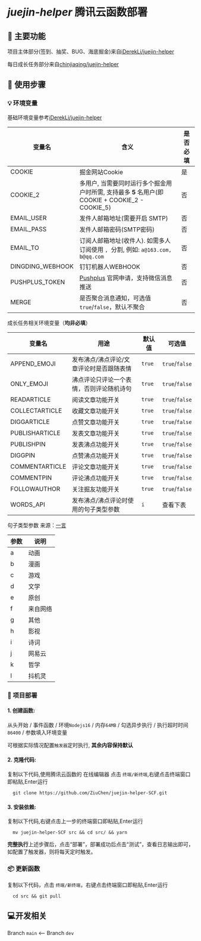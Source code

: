 # *juejin-helper* 腾讯云函数部署

## 🚀 主要功能

项目主体部分(签到、抽奖、BUG、海底掘金)来自[iDerekLi/juejin-helper](https://github.com/iDerekLi/juejin-helper)

每日成长任务部分来自[chinjiaqing/juejin-helper](https://github.com/chinjiaqing/juejin-helper)

## 🔰 使用步骤
### 💡 环境变量

基础环境变量参考[iDerekLi/juejin-helper](https://github.com/iDerekLi/juejin-helper)

| 变量名           | 含义                                                         | 是否必填 |
| ---------------- | ------------------------------------------------------------ | -------- |
| COOKIE           | 掘金网站Cookie                                               | 是       |
| COOKIE_2         | 多用户, 当需要同时运行多个掘金用户时所需, 支持最多 **5** 名用户(即COOKIE + COOKIE_2 - COOKIE_5) | 否       |
| EMAIL_USER       | 发件人邮箱地址(需要开启 SMTP)                                | 否       |
| EMAIL_PASS       | 发件人邮箱密码(SMTP密码)                                     | 否       |
| EMAIL_TO         | 订阅人邮箱地址(收件人). 如需多人订阅使用 `, `分割, 例如: `a@163.com, b@qq.com` | 否       |
| DINGDING_WEBHOOK | 钉钉机器人WEBHOOK                                            | 否       |
| PUSHPLUS_TOKEN   | [Pushplus](http://www.pushplus.plus/) 官网申请，支持微信消息推送 | 否       |
| MERGE            | 是否聚合消息通知，可选值`true`/`false`，默认不聚合           | 否       |

成长任务相关环境变量（**均非必填**）

| 变量名       | 用途                                    | 默认值 | 可选值                                                       |
| ------------ | --------------------------------------- | ------ | ------------------------------------------------------------ |
| APPEND_EMOJI | 发布沸点/沸点评论/文章评论时是否跟随表情     | `true` | `true`/`false`                                               |
| ONLY_EMOJI   | 沸点评论只评论一个表情，否则评论随机诗句 | `true` | `true`/`false`                                               |
| READARTICLE | 阅读文章功能开关 | `true` | `true`/`false` |
| COLLECTARTICLE | 收藏文章功能开关 | `true` | `true`/`false` |
| DIGGARTICLE | 点赞文章功能开关 | `true` | `true`/`false` |
| PUBLISHARTICLE | 发表文章功能开关 | `true` | `true`/`false` |
| PUBLISHPIN | 发表沸点功能开关 | `true` | `true`/`false` |
| DIGGPIN | 点赞沸点功能开关 | `true` | `true`/`false` |
| COMMENTARTICLE | 评论文章功能开关 | `true` | `true`/`false` |
| COMMENTPIN | 评论沸点功能开关 | `true` | `true`/`false` |
| FOLLOWAUTHOR | 关注掘友功能开关 | `true` | `true`/`false` |
| WORDS_API    | 发布沸点/沸点评论时使用的句子类型参数 | `i` | 查看下表 |

句子类型参数 来源：[一言](https://developer.hitokoto.cn/sentence/#句子类型-参数)

| 参数 | 说明     |
| ---- | -------- |
| a    | 动画     |
| b    | 漫画     |
| c    | 游戏     |
| d    | 文学     |
| e    | 原创     |
| f    | 来自网络 |
| g    | 其他     |
| h    | 影视     |
| i    | 诗词     |
| j    | 网易云   |
| k    | 哲学     |
| l    | 抖机灵   |


### 🎯 项目部署

#### 1. 创建函数:

从头开始 / 事件函数 / 环境`Nodejs16` / 内存`64MB` / 勾选异步执行 / 执行超时时间`86400` / 参数填入环境变量

可根据实际情况配置`触发器`定时执行, **其余内容保持默认**

#### 2. 克隆代码:

复制以下代码,使用腾讯云函数的 在线编辑器 点击 `终端/新终端`,右键点击终端窗口即粘贴,Enter运行 

```shell
  git clone https://github.com/ZiuChen/juejin-helper-SCF.git
```

#### 3. 安装依赖:

复制以下代码,右键点击上一步的终端窗口即粘贴,Enter运行

```shell
  mv juejin-helper-SCF src && cd src/ && yarn
```

**完整执行**上述步骤后，点击“部署”，部署成功后点击“测试”，查看日志输出即可，如配置了触发器，则将每天定时触发。

### 📦 更新函数

复制以下代码，点击 `终端/新终端`，右键点击终端窗口即粘贴,Enter运行 

```shell
  cd src && git pull
```

## 💻开发相关

Branch `main` <-- Branch `dev`